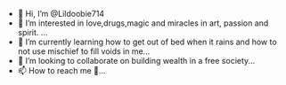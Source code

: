 - 👋 Hi, I’m @Lildoobie714
- 👀 I’m interested in love,drugs,magic and miracles in art, passion and spirit. ...
- 🌱 I’m currently learning how to get out of bed when it rains and how to not use mischief to fill voids in me...
- 💞️ I’m looking to collaborate on building wealth in a free society...
- 📫 How to reach me 🤞...

<!---
Lildoobie714/Lildoobie714 is a ✨ special ✨ repository because its `README.md` (this file) appears on your GitHub profile.
You can click the Preview link to take a look at your changes.
--->
